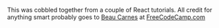This was cobbled together from a couple of React tutorials.  All credit for anything smart probably goes to [Beau Carnes](https://github.com/beaucarnes/fcc-project-tutorials) at [FreeCodeCamp.com](https://www.freecodecamp.org/)
